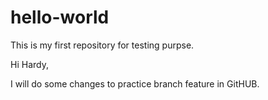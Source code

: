 # hello-world
This is my first repository for testing purpse.

Hi Hardy,

I will do some changes to practice branch feature in GitHUB.
